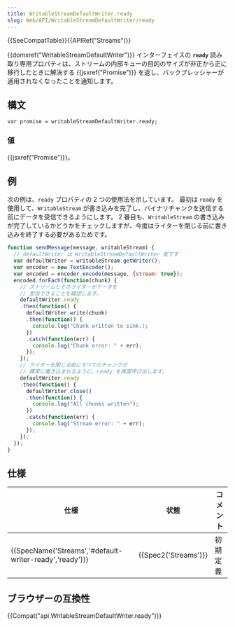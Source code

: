 ```yaml
---
title: WritableStreamDefaultWriter.ready
slug: Web/API/WritableStreamDefaultWriter/ready
---
```

{{SeeCompatTable}}{{APIRef("Streams")}}

{{domxref("WritableStreamDefaultWriter")}} インターフェイスの **`ready`** 読み取り専用プロパティは、ストリームの内部キューの目的のサイズが非正から正に移行したときに解決する {{jsxref("Promise")}} を返し、バックプレッシャーが適用されなくなったことを通知します。

## 構文

```
var promise = writableStreamDefaultWriter.ready;
```

### 値

{{jsxref("Promise")}}。

## 例

次の例は、`ready` プロパティの 2 つの使用法を示しています。 最初は `ready` を使用して、`WritableStream` が書き込みを完了し、バイナリチャンクを送信する前にデータを受信できるようにします。 2 番目も、`WritableStream` の書き込みが完了しているかどうかをチェックしますが、今度はライターを閉じる前に書き込みを終了する必要があるためです。

```js
function sendMessage(message, writableStream) {
  // defaultWriter は WritableStreamDefaultWriter 型です
  var defaultWriter = writableStream.getWriter();
  var encoder = new TextEncoder();
  var encoded = encoder.encode(message, {stream: true});
  encoded.forEach(function(chunk) {
    // ストリームとそのライターがデータを
    // 受信できることを確認します。
    defaultWriter.ready
    .then(function() {
      defaultWriter.write(chunk)
      .then(function() {
        console.log("Chunk written to sink.);
      })
      .catch(function(err) {
        console.log("Chunk error: " + err);
      });
    });
    // ライターを閉じる前にすべてのチャンクが
    // 確実に書き込まれるように、ready を再度呼び出します。
    defaultWriter.ready
    .then(function() {
      defaultWriter.close()
      .then(function() {
        console.log("All chunks written");
      })
      .catch(function(err) {
        console.log("Stream error: " + err);
      });
    });
  });
}
```

## 仕様

| 仕様                                                                     | 状態                         | コメント |
| ------------------------------------------------------------------------ | ---------------------------- | -------- |
| {{SpecName('Streams','#default-writer-ready','ready')}} | {{Spec2('Streams')}} | 初期定義 |

## ブラウザーの互換性

{{Compat("api.WritableStreamDefaultWriter.ready")}}
